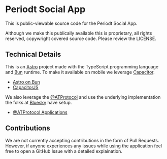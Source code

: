 # Periodt Social App

This is public-viewable source code for the Periodt Social App.

Although we make this publically available this is proprietary, all rights reserved, copywright covered source code. Please review the LICENSE.

## Technical Details

This is an [Astro](https://astro.build/) project made with the TypeScript programming language and [Bun](https://bun.sh/) runtime. To make it available on mobile we leverage [Capacitor](https://capacitorjs.com/).

- [Astro on Bun](https://docs.astro.build/en/recipes/bun/)
- [CapacitorJS](https://capacitorjs.com/docs)

We also leverage the [@ATProtocol](https://atproto.com/) and use the underlying implementation the folks at [Bluesky](https://bsky.social/about) have setup.

- [@ATProtocol Applications](https://atproto.com/guides/applications)

## Contributions

We are not currently accepting contributions in the form of Pull Requests. However, if anyone experiences any issues while using the application feel free to open a GitHub Issue with a detailed explaination.
